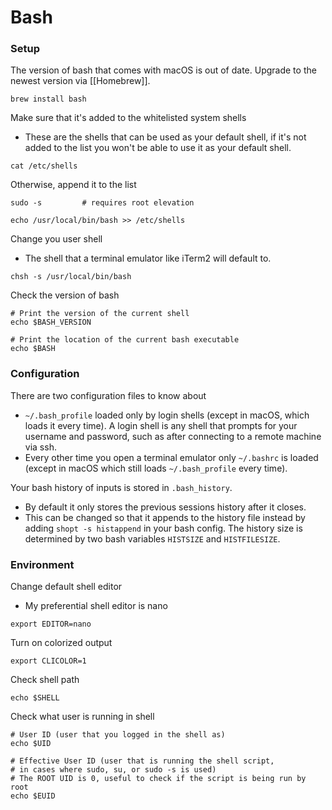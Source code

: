 Bash
==============

### Setup
The version of bash that comes with macOS is out of date. Upgrade to the newest version via [[Homebrew]].

```
brew install bash
```

Make sure that it's added to the whitelisted system shells
- These are the shells that can be used as your default shell, if it's not added to the list you won't be able to use it as your default shell.
```
cat /etc/shells
```
Otherwise, append it to the list
```
sudo -s			# requires root elevation

echo /usr/local/bin/bash >> /etc/shells
```
Change you user shell
- The shell that a terminal emulator like iTerm2 will default to.
```
chsh -s /usr/local/bin/bash
```

Check the version of bash
```
# Print the version of the current shell
echo $BASH_VERSION

# Print the location of the current bash executable
echo $BASH
```

### Configuration
There are two configuration files to know about
- `~/.bash_profile` loaded only by login shells (except in macOS, which loads it every time). A login shell is any shell that prompts for your username and password, such as after connecting to a remote machine via ssh.
- Every other time you open a terminal emulator only `~/.bashrc` is loaded (except in macOS which still loads `~/.bash_profile` every time).

Your bash history of inputs is stored in `.bash_history`.
- By default it only stores the previous sessions history after it closes.
- This can be changed so that it appends to the history file instead by adding `shopt -s histappend` in your bash config. The history size is determined by two bash variables `HISTSIZE` and `HISTFILESIZE`.


### Environment

Change default shell editor
- My preferential shell editor is nano
```
export EDITOR=nano
```

Turn on colorized output
```
export CLICOLOR=1
```

Check shell path
```
echo $SHELL
```

Check what user is running in shell
```
# User ID (user that you logged in the shell as)
echo $UID

# Effective User ID (user that is running the shell script,
# in cases where sudo, su, or sudo -s is used)
# The ROOT UID is 0, useful to check if the script is being run by root
echo $EUID
```









